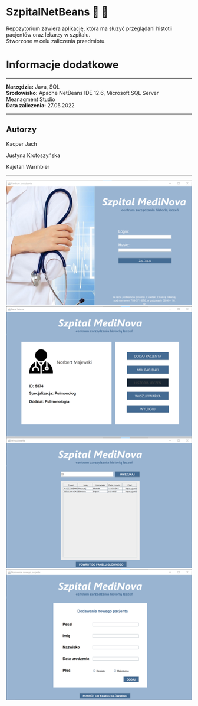 # SzpitalNetBeans :hospital: :page_facing_up:
Repozytorium zawiera aplikację, która ma słuzyć przeglądani histotii pacjentów oraz lekarzy w szpitalu.   
Stworzone w celu zaliczenia przedmiotu.

# Informacje dodatkowe
***  
__Narzędzia:__ Java, SQL   
__Środowisko:__  Apache NetBeans IDE 12.6, Microsoft SQL Server Meanagment Studio   
__Data zaliczenia:__ 27.05.2022     
***

## Autorzy
Kacper Jach

Justyna Krotoszyńska

Kajetan Warmbier
***
![Ekran logowania](./images/jpa1.png)
![Ekran główny](./images/jpa2.png)
![Ekran wyszukiwania](./images/jpa3.png)
![Ekran dodawania nowego pacjenta](./images/jpa4.png)
